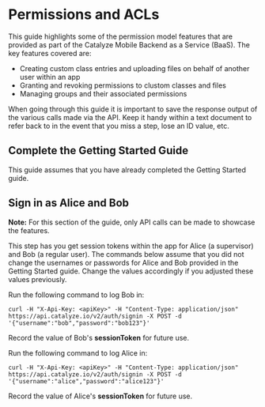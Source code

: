 # Permissions and ACLs

This guide highlights some of the permission model features that are provided as part of the Catalyze Mobile Backend as a Service (BaaS). The key features covered are:

- Creating custom class entries and uploading files on behalf of another user within an app
- Granting and revoking permissions to clustom classes and files
- Managing groups and their associated permissions

When going through this guide it is important to save the response output of the various calls made via the API. Keep it handy within a text document to refer back to in the event that you miss a step, lose an ID value, etc.

## Complete the Getting Started Guide

This guide assumes that you have already completed the Getting Started guide.

## Sign in as Alice and Bob

**Note:** For this section of the guide, only API calls can be made to showcase the features.

This step has you get session tokens within the app for Alice (a supervisor) and Bob (a regular user). The commands below assume that you did not change the usernames or passwords for Alice and Bob provided in the Getting Started guide. Change the values accordingly if you adjusted these values previously.

Run the following command to log Bob in:

    curl -H "X-Api-Key: <apiKey>" -H "Content-Type: application/json" https://api.catalyze.io/v2/auth/signin -X POST -d '{"username":"bob","password":"bob123"}'

Record the value of Bob's **sessionToken** for future use.

Run the following command to log Alice in:

    curl -H "X-Api-Key: <apiKey>" -H "Content-Type: application/json" https://api.catalyze.io/v2/auth/signin -X POST -d '{"username":"alice","password":"alice123"}'

Record the value of Alice's **sessionToken** for future use.


